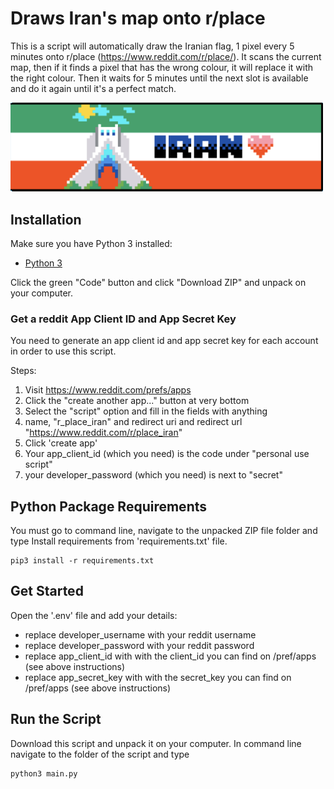 # Draws Iran's map onto r/place

This is a script will automatically draw the Iranian flag, 1 pixel every 5 minutes onto r/place (<https://www.reddit.com/r/place/>). It scans the current map, then if it finds a pixel that has the wrong colour, it will replace it with the right colour. Then it waits for 5 minutes until the next slot is available and do it again until it's a perfect match.

<img src="draw.png" width="500"/>

## Installation

Make sure you have Python 3 installed:
- [Python 3](https://www.python.org/downloads/)

Click the green "Code" button and click "Download ZIP" and unpack on your computer.

### Get a reddit App Client ID and App Secret Key

You need to generate an app client id and app secret key for each account in order to use this script.

Steps:

1. Visit <https://www.reddit.com/prefs/apps>
2. Click the "create another app..." button at very bottom
3. Select the "script" option and fill in the fields with anything
4. name, "r_place_iran" and redirect uri and redirect url "https://www.reddit.com/r/place_iran"
5. Click 'create app'
6. Your app_client_id (which you need) is the code under "personal use script"
7. your developer_password (which you need) is next to "secret"

## Python Package Requirements

You must go to command line, navigate to the unpacked ZIP file folder and type Install requirements from 'requirements.txt' file.

```shell
pip3 install -r requirements.txt
```

## Get Started

Open the '.env' file and add your details:
* replace developer_username with your reddit username
* replace developer_password with your reddit password
* replace app_client_id with with the client_id you can find on /pref/apps (see above instructions)
* replace app_secret_key with with the secret_key you can find on /pref/apps (see above instructions)

## Run the Script
Download this script and unpack it on your computer.
In command line navigate to the folder of the script and type

```python
python3 main.py
```
